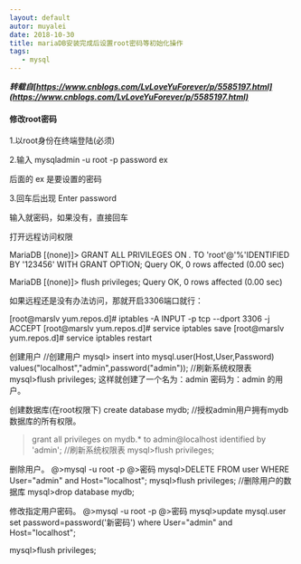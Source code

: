 ```yaml
---
layout: default
autor: muyalei
date: 2018-10-30
title: mariaDB安装完成后设置root密码等初始化操作
tags:
   - mysql
---
```


***转载自[https://www.cnblogs.com/LvLoveYuForever/p/5585197.html](https://www.cnblogs.com/LvLoveYuForever/p/5585197.html)***

#### 修改root密码
1.以root身份在终端登陆(必须)

2.输入 mysqladmin -u root -p password ex

后面的 ex 是要设置的密码

3.回车后出现 Enter password 

输入就密码，如果没有，直接回车

 

打开远程访问权限

MariaDB [(none)]> GRANT ALL PRIVILEGES ON *.* TO 'root'@'%'IDENTIFIED BY '123456' WITH GRANT OPTION;
Query OK, 0 rows affected (0.00 sec)

MariaDB [(none)]> flush privileges;
Query OK, 0 rows affected (0.00 sec)

如果远程还是没有办法访问，那就开启3306端口就行：

[root@marslv yum.repos.d]# iptables -A INPUT -p tcp --dport 3306 -j ACCEPT
[root@marslv yum.repos.d]# service iptables save
[root@marslv yum.repos.d]# service iptables restart

 

创建用户
//创建用户
mysql> insert into mysql.user(Host,User,Password) values("localhost","admin",password("admin"));
//刷新系统权限表
mysql>flush privileges;
这样就创建了一个名为：admin  密码为：admin  的用户。

创建数据库(在root权限下)
create database mydb;
//授权admin用户拥有mydb数据库的所有权限。
>grant all privileges on mydb.* to admin@localhost identified by 'admin';
//刷新系统权限表
mysql>flush privileges;

删除用户。
@>mysql -u root -p
@>密码
mysql>DELETE FROM user WHERE User="admin" and Host="localhost";
mysql>flush privileges;
//删除用户的数据库
mysql>drop database mydb;

修改指定用户密码。
@>mysql -u root -p
@>密码
mysql>update mysql.user set password=password('新密码') where User="admin" and Host="localhost";

mysql>flush privileges;
